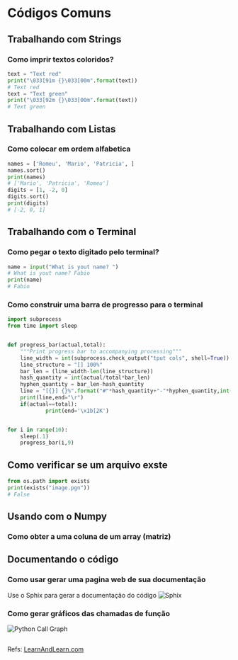 
# Códigos Comuns
## Trabalhando com Strings
### Como imprir textos coloridos?
  
```python
text = "Text red"
print("\033[91m {}\033[00m".format(text))
# Text red
text = "Text green"
print("\033[92m {}\033[00m".format(text))
# Text green
```
## Trabalhando com Listas
### Como colocar em ordem alfabetica
```python
names = ['Romeu', 'Mario', 'Patricia', ]
names.sort()
print(names)
# ['Mario', 'Patricia', 'Romeu']
digits = [1, -2, 0]
digits.sort()
print(digits)
# [-2, 0, 1]
```


## Trabalhando com o Terminal
### Como pegar o texto digitado pelo terminal?

```python
name = input("What is yout name? ")
# What is yout name? Fabio
print(name)
# Fabio
```

### Como construir uma barra de progresso para o terminal

```python
import subprocess
from time import sleep


def progress_bar(actual,total):
    """Print progress bar to accompanying processing"""
    line_width = int(subprocess.check_output("tput cols", shell=True))
    line_structure = "[] 100%"
    bar_len = (line_width-len(line_structure))
    hash_quantity = int(actual/total*bar_len)
    hyphen_quantity = bar_len-hash_quantity
    line = "[{}] {}%".format("#"*hash_quantity+"-"*hyphen_quantity,int(actual/total*100))
    print(line,end="\r")
    if(actual==total):
            print(end='\x1b[2K')


for i in range(10):
    sleep(.1)
    progress_bar(i,9)
````
## Como verificar se um arquivo exste

```python
from os.path import exists
print(exists("image.pgn"))
# False
````
## Usando com o Numpy
### Como obter a uma coluna de um array (matriz)
## Documentando o código
### Como usar gerar uma pagina web de sua documentação
Use o Sphix para gerar a documentação do código
![Sphix](https://www.youtube.com/watch?v=b4iFyrLQQh4)
### Como gerar gráficos das chamadas de função
![Python Call Graph ](https://pycallgraph.readthedocs.io/en/master/)
## 
Refs: [LearnAndLearn.com](https://learnandlearn.com/python-programming/python-how-to/python-function-arguments-mutable-and-immutable])
